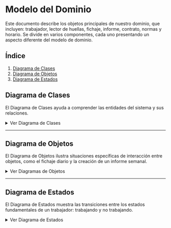 # Modelo del Dominio

Este documento describe los objetos principales de nuestro dominio, que incluyen: trabajador, lector de huellas, fichaje, informe, contrato, normas y horario. Se divide en varios componentes, cada uno presentando un aspecto diferente del modelo de dominio.

## Índice
1. [Diagrama de Clases](#diagrama-de-clases)
2. [Diagrama de Objetos](#diagrama-de-objetos)
3. [Diagrama de Estados](#diagrama-de-estados)

## Diagrama de Clases
El Diagrama de Clases ayuda a comprender las entidades del sistema y sus relaciones.

<details>
<summary>Ver Diagrama de Clases</summary>

![Diagrama de Clases](../../imagenes/modeloDelDominio/diagramaClases/mdd004.svg)
- [Código PUML](../../modelosUML/modeloDominio/diagramaClases.puml)

</details>

-----

## Diagrama de Objetos
El Diagrama de Objetos ilustra situaciones específicas de interacción entre objetos, como el fichaje diario y la creación de un informe semanal.

<details>
<summary>Ver Diagramas de Objetos</summary>

### Fichaje Diario
| Descripción | Diagrama | Enlace PUML |
| :---: | :---: | :---: |
| Creación de un fichaje diario | ![Diagrama de Objetos - Fichaje](../../imagenes/modeloDelDominio/diagramaDeObjetos/diagramaDeObjetos001.svg) | [Código PUML](../../modelosUML/diagramasObjetos/diagramaObjetos001.puml) |

### Informe Semanal
| Descripción | Diagrama | Enlace PUML |
| :---: | :---: | :---: |
| Creación de un informe semanal | ![Diagrama de Objetos - Informe](../../imagenes/modeloDelDominio/diagramaDeObjetos/diagramaDeObjetos002.svg) | [Código PUML](../../modelosUML/diagramasObjetos/diagramaObjetos002.puml) |

</details>

----

## Diagrama de Estados
El Diagrama de Estados muestra las transiciones entre los estados fundamentales de un trabajador: trabajando y no trabajando.

<details>
<summary>Ver Diagrama de Estados</summary>

![Diagrama de Estados](../../imagenes/modeloDelDominio/diagramaEstados/diagramaEstados.svg)
- [Código PUML](../../modelosUML/modeloDominio/diagramaEstados.puml)

</details>

